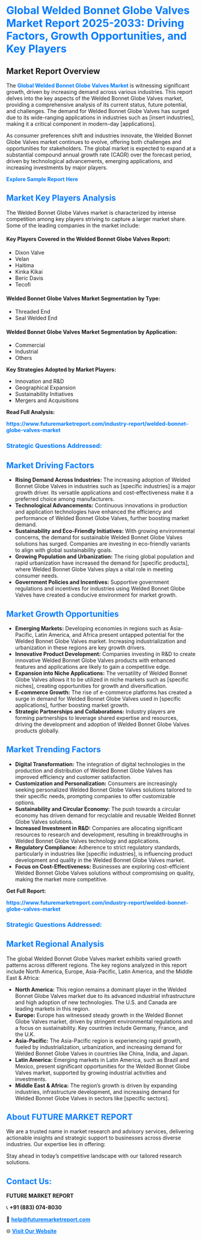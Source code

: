 <h1 style="color: #007BFF;">Global Welded Bonnet Globe Valves Market Report 2025-2033: Driving Factors, Growth Opportunities, and Key Players</h1>

<section id="overview">
<h2>Market Report Overview</h2>
<p>The <a href="https://www.futuremarketreport.com/industry-report/welded-bonnet-globe-valves-market" style="color: #007BFF; text-decoration: none;"><strong>Global Welded Bonnet Globe Valves Market</strong></a> is witnessing significant growth, driven by increasing demand across various industries. This report delves into the key aspects of the Welded Bonnet Globe Valves market, providing a comprehensive analysis of its current status, future potential, and challenges. The demand for Welded Bonnet Globe Valves has surged due to its wide-ranging applications in industries such as [insert industries], making it a critical component in modern-day [applications].</p>
<p>As consumer preferences shift and industries innovate, the Welded Bonnet Globe Valves market continues to evolve, offering both challenges and opportunities for stakeholders. The global market is expected to expand at a substantial compound annual growth rate (CAGR) over the forecast period, driven by technological advancements, emerging applications, and increasing investments by major players.</p>
</section>

<section id="overview">
<p><a href="https://www.futuremarketreport.com/request-sample/reportId=29277" style="color: #007BFF; text-decoration: none;"><strong>Explore Sample Report Here</strong></a></p>
</section>

<section id="key-players">
<h2 style="color: #007BFF;">Market Key Players Analysis</h2>
<p>The Welded Bonnet Globe Valves market is characterized by intense competition among key players striving to capture a larger market share. Some of the leading companies in the market include:</p>
<h4>Key Players Covered in the Welded Bonnet Globe Valves Report:</h4>
<ul><li>Dixon Valve</li><li>Velan</li><li>Haitima</li><li>Kinka Kikai</li><li>Beric Davis</li><li>Tecofi</li></ul>
<h4>Welded Bonnet Globe Valves Market Segmentation by Type:</h4>
<ul><li>Threaded End</li><li>Seal Welded End</li></ul>

<h4>Welded Bonnet Globe Valves Market Segmentation by Application:</h4>
<ul><li>Commercial</li><li>Industrial</li><li>Others</li></ul>
<p><strong>Key Strategies Adopted by Market Players:</strong></p>
<ul>
<li>Innovation and R&D</li>
<li>Geographical Expansion</li>
<li>Sustainability Initiatives</li>
<li>Mergers and Acquisitions</li>
</ul>
</section>

<section>
<p><strong>Read Full Analysis: </strong></p><a href="https://www.futuremarketreport.com/industry-report/welded-bonnet-globe-valves-market" style="color: #007BFF; text-decoration: none;"><strong>https://www.futuremarketreport.com/industry-report/welded-bonnet-globe-valves-market</strong></a>
<h3 style="color: #007BFF;">Strategic Questions Addressed:</h3>
</section>

<section id="driving-factors">
<h2 style="color: #007BFF;">Market Driving Factors</h2>
<ul>
<li><strong>Rising Demand Across Industries:</strong> The increasing adoption of Welded Bonnet Globe Valves in industries such as [specific industries] is a major growth driver. Its versatile applications and cost-effectiveness make it a preferred choice among manufacturers.</li>
<li><strong>Technological Advancements:</strong> Continuous innovations in production and application technologies have enhanced the efficiency and performance of Welded Bonnet Globe Valves, further boosting market demand.</li>
<li><strong>Sustainability and Eco-Friendly Initiatives:</strong> With growing environmental concerns, the demand for sustainable Welded Bonnet Globe Valves solutions has surged. Companies are investing in eco-friendly variants to align with global sustainability goals.</li>
<li><strong>Growing Population and Urbanization:</strong> The rising global population and rapid urbanization have increased the demand for [specific products], where Welded Bonnet Globe Valves plays a vital role in meeting consumer needs.</li>
<li><strong>Government Policies and Incentives:</strong> Supportive government regulations and incentives for industries using Welded Bonnet Globe Valves have created a conducive environment for market growth.</li>
</ul>
</section>

<section id="growth-opportunities">
<h2 style="color: #007BFF;">Market Growth Opportunities</h2>
<ul>
<li><strong>Emerging Markets:</strong> Developing economies in regions such as Asia-Pacific, Latin America, and Africa present untapped potential for the Welded Bonnet Globe Valves market. Increasing industrialization and urbanization in these regions are key growth drivers.</li>
<li><strong>Innovative Product Development:</strong> Companies investing in R&D to create innovative Welded Bonnet Globe Valves products with enhanced features and applications are likely to gain a competitive edge.</li>
<li><strong>Expansion into Niche Applications:</strong> The versatility of Welded Bonnet Globe Valves allows it to be utilized in niche markets such as [specific niches], creating opportunities for growth and diversification.</li>
<li><strong>E-commerce Growth:</strong> The rise of e-commerce platforms has created a surge in demand for Welded Bonnet Globe Valves used in [specific applications], further boosting market growth.</li>
<li><strong>Strategic Partnerships and Collaborations:</strong> Industry players are forming partnerships to leverage shared expertise and resources, driving the development and adoption of Welded Bonnet Globe Valves products globally.</li>
</ul>
</section>

<section id="trending-factors">
<h2 style="color: #007BFF;">Market Trending Factors</h2>
<ul>
<li><strong>Digital Transformation:</strong> The integration of digital technologies in the production and distribution of Welded Bonnet Globe Valves has improved efficiency and customer satisfaction.</li>
<li><strong>Customization and Personalization:</strong> Consumers are increasingly seeking personalized Welded Bonnet Globe Valves solutions tailored to their specific needs, prompting companies to offer customizable options.</li>
<li><strong>Sustainability and Circular Economy:</strong> The push towards a circular economy has driven demand for recyclable and reusable Welded Bonnet Globe Valves solutions.</li>
<li><strong>Increased Investment in R&D:</strong> Companies are allocating significant resources to research and development, resulting in breakthroughs in Welded Bonnet Globe Valves technology and applications.</li>
<li><strong>Regulatory Compliance:</strong> Adherence to strict regulatory standards, particularly in industries like [specific industries], is influencing product development and quality in the Welded Bonnet Globe Valves market.</li>
<li><strong>Focus on Cost-Effectiveness:</strong> Businesses are exploring cost-efficient Welded Bonnet Globe Valves solutions without compromising on quality, making the market more competitive.</li>
</ul>
</section>

<section>
<p><strong>Get Full Report: </strong></p><a href="https://www.futuremarketreport.com/industry-report/welded-bonnet-globe-valves-market" style="color: #007BFF; text-decoration: none;"><strong>https://www.futuremarketreport.com/industry-report/welded-bonnet-globe-valves-market</strong></a>
<h3 style="color: #007BFF;">Strategic Questions Addressed:</h3>
</section>


<section id="regional-analysis">
<h2 style="color: #007BFF;">Market Regional Analysis</h2>
<p>The global Welded Bonnet Globe Valves market exhibits varied growth patterns across different regions. The key regions analyzed in this report include North America, Europe, Asia-Pacific, Latin America, and the Middle East & Africa:</p>
<ul>
<li><strong>North America:</strong> This region remains a dominant player in the Welded Bonnet Globe Valves market due to its advanced industrial infrastructure and high adoption of new technologies. The U.S. and Canada are leading markets in this region.</li>
<li><strong>Europe:</strong> Europe has witnessed steady growth in the Welded Bonnet Globe Valves market, driven by stringent environmental regulations and a focus on sustainability. Key countries include Germany, France, and the U.K.</li>
<li><strong>Asia-Pacific:</strong> The Asia-Pacific region is experiencing rapid growth, fueled by industrialization, urbanization, and increasing demand for Welded Bonnet Globe Valves in countries like China, India, and Japan.</li>
<li><strong>Latin America:</strong> Emerging markets in Latin America, such as Brazil and Mexico, present significant opportunities for the Welded Bonnet Globe Valves market, supported by growing industrial activities and investments.</li>
<li><strong>Middle East & Africa:</strong> The region’s growth is driven by expanding industries, infrastructure development, and increasing demand for Welded Bonnet Globe Valves in sectors like [specific sectors].</li>
</ul>
</section>

<footer>
<h2 style="color: #007BFF;">About FUTURE MARKET REPORT</h2>
<p>We are a trusted name in market research and advisory services, delivering actionable insights and strategic support to businesses across diverse industries. Our expertise lies in offering:</p>

<p>Stay ahead in today’s competitive landscape with our tailored research solutions.</p>

<h2 style="color: #007BFF;">Contact Us:</h2>
<p><strong>FUTURE MARKET REPORT</strong></p>
<p>📞 <strong>+91 (883) 074-8030</strong></p>
<p>📧 <strong><a href="mailto:help@futuremarketreport.com" style="color: #007BFF;">help@futuremarketreport.com</a></strong></p>
<p>🌐 <strong><a href="https://www.futuremarketreport.com/" style="color: #007BFF;">Visit Our Website</a></strong></p>
</footer>